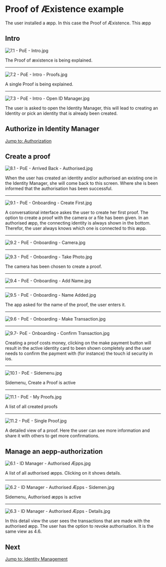 # Proof of Æxistence example

The user installed a æpp. In this case the Proof of Æxistence. This æpp 

## Intro
![7.1 - PoE - Intro.jpg](screens/7.1-poe-intro.jpg)

The Proof of æxistence is being explained.

---


![7.2 - PoE - Intro - Proofs.jpg](screens/7.2-poe-intro-proofs.jpg)

A single Proof is being explained.

---


![7.3 - PoE - Intro - Open ID Manager.jpg](screens/7.3-poe-intro-open_id_manager.jpg)

The user is asked to open the Identity Manager, this will lead to creating an Identity or pick an identity that is already been created.

## Authorize in Identity Manager

[Jump to: Authorization](authorization.md)

## Create a proof
![8.1 - PoE - Arrived Back - Authorised.jpg](screens/8.1-poe-arrived_back-authorised.jpg)

When the user has created an identity and/or authorised an existing one in the Identity Manager, she will come back to this screen. Where she is been informed that the authorisation has been successful.

---


![9.1 - PoE - Onboarding - Create First.jpg](screens/9.1-poe-onboarding-create_first.jpg)

A conversational interface askes the user to create her first proof. The option to create a proof with the camera or a file has been given. In an authorised æpp, the connecting identity is always shown in the bottom. Therefor, the user always knows which one is connected to this æpp.

---


![9.2 - PoE - Onboarding - Camera.jpg](screens/9.2-poe-onboarding-camera.jpg)

---

![9.3 - PoE - Onboarding - Take Photo.jpg](screens/9.3-poe-onboarding-take_photo.jpg)

The camera has been chosen to create a proof.

---


![9.4 - PoE - Onboarding - Add Name.jpg](screens/9.4-poe-onboarding-add_name.jpg)

---

![9.5 - PoE - Onboarding - Name Added.jpg](screens/9.5-poe-onboarding-name_added.jpg)

The app asked for the name of the proof, the user enters it.

---

![9.6 - PoE - Onboarding - Make Transaction.jpg](screens/9.6-poe-onboarding-make_transaction.jpg)

---

![9.7- PoE - Onboarding - Confirm Transaction.jpg](screens/9.7-_poe-onboarding-confirm_transaction.jpg)

Creating a proof costs money, clicking on the make payment button will result in the active identity card to been shown completely and the user needs to confirm the payment with (for instance) the touch id security in ios.

---


![10.1 - PoE - Sidemenu.jpg](screens/10.1-poe-sidemenu.jpg)

Sidemenu, Create a Proof is active

---


![11.1 - PoE - My Proofs.jpg](screens/11.1-poe-my_proofs.jpg)

A list of all created proofs

---


![11.2 - PoE - Single Proof.jpg](screens/11.2-poe-single_proof.jpg)

A detailed view of a proof. Here the user can see more information and share it with others to get more confirmations.




## Manage an aepp-authorization
![6.1 - ID Manager - Authorised Æpps.jpg](screens/6.1-id_manager-authorised_aepps.jpg)

A list of all authorised æpps. Clicking on it shows details.

---


![6.2 - ID Manager - Authorised Æpps - Sidemen.jpg](screens/6.2-id_manager-authorised_aepps-sidemenu.jpg)

Sidemenu, Authorised æpps is active

---


![6.3 - ID Manager - Authorised Æpps - Details.jpg](screens/6.3-id_manager-authorised_aepps-details.jpg)

In this detail view the user sees the transactions that are made with the authorised æpp. The user has the option to revoke authorisation. It is the same view as 4.6.

## Next
[Jump to: Identity Management](identity-management.md)
